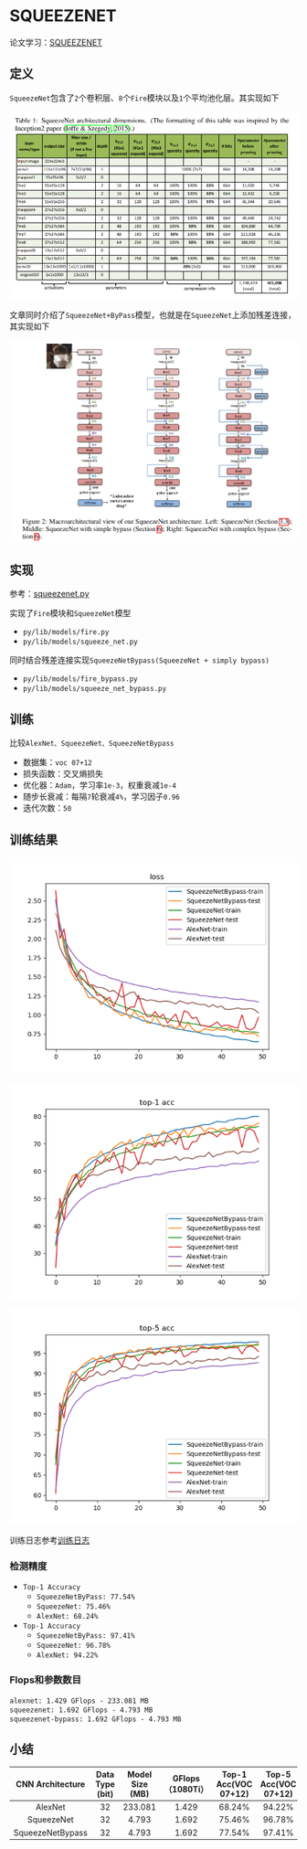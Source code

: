 
# SQUEEZENET

论文学习：[SQUEEZENET](https://blog.zhujian.life/posts/a2419158.html)

## 定义

`SqueezeNet`包含了`2`个卷积层、`8`个`Fire`模块以及`1`个平均池化层。其实现如下

![](./imgs/table-1.png)

文章同时介绍了`SqueezeNet+ByPass`模型，也就是在`SqueezeNet`上添加残差连接，其实现如下

![](./imgs/figure-2.png)

## 实现

参考：[squeezenet.py ](https://github.com/pytorch/vision/blob/master/torchvision/models/squeezenet.py)

实现了`Fire`模块和`SqueezeNet`模型

* `py/lib/models/fire.py`
* `py/lib/models/squeeze_net.py`

同时结合残差连接实现`SqueezeNetBypass(SqueezeNet + simply bypass)`

* `py/lib/models/fire_bypass.py`
* `py/lib/models/squeeze_net_bypass.py`

## 训练

比较`AlexNet、SqueezeNet、SqueezeNetBypass`

* 数据集：`voc 07+12`
* 损失函数：交叉熵损失
* 优化器：`Adam`，学习率`1e-3`，权重衰减`1e-4`
* 随步长衰减：每隔`7`轮衰减`4%`，学习因子`0.96`
* 迭代次数：`50`

## 训练结果

![](./imgs/loss.png)

![](./imgs/top-1-acc.png)

![](./imgs/top-5-acc.png)

训练日志参考[训练日志](./log2.md)

### 检测精度

* `Top-1 Accuracy`
  * `SqueezeNetByPass: 77.54%`
  * `SqueezeNet: 75.46%`
  * `AlexNet: 68.24%`
* `Top-1 Accuracy`
  * `SqueezeNetByPass: 97.41%`
  * `SqueezeNet: 96.78%`
  * `AlexNet: 94.22%`

### Flops和参数数目

```
alexnet: 1.429 GFlops - 233.081 MB
squeezenet: 1.692 GFlops - 4.793 MB
squeezenet-bypass: 1.692 GFlops - 4.793 MB
```

## 小结

| CNN Architecture | Data Type (bit) | Model Size (MB) | GFlops （1080Ti） | Top-1 Acc(VOC 07+12) | Top-5 Acc(VOC 07+12) |
|:----------------:|:---------------:|:---------------:|:-----------------:|:--------------------:|:--------------------:|
|      AlexNet     |        32       |     233.081     |       1.429       |        68.24%        |        94.22%        |
|    SqueezeNet    |        32       |      4.793      |       1.692       |        75.46%        |        96.78%        |
| SqueezeNetBypass |        32       |      4.793      |       1.692       |        77.54%        |        97.41%        |